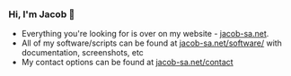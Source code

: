 ### Hi, I'm Jacob 👋

- Everything you're looking for is over on my website - [jacob-sa.net](https://jacob-sa.net).
- All of my software/scripts can be found at [jacob-sa.net/software/](https://jacob-sa.net/software/) with documentation, screenshots, etc
- My contact options can be found at [jacob-sa.net/contact](https://jacob-sa.net/contact)

